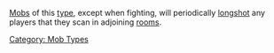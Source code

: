 [Mobs](:Category:_Mobs.md "wikilink") of this
[type](:Category:_Mob_Types.md "wikilink"), except when fighting, will
periodically [longshot](Longshot.md "wikilink") any players that they
scan in adjoining [rooms](:Category:_Rooms.md "wikilink").

[Category: Mob Types](Category:_Mob_Types "wikilink")
